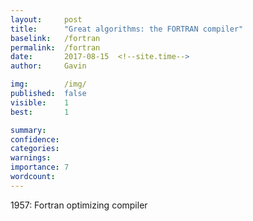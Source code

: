 ```yaml
---
layout:     post
title:      "Great algorithms: the FORTRAN compiler"
baselink:   /fortran
permalink:  /fortran
date:       2017-08-15  <!--site.time-->
author:     Gavin

img:        /img/
published:	false
visible: 	1
best:		1

summary:    
confidence:	
categories: 
warnings:	
importance: 7
wordcount:		
---
```


1957: Fortran optimizing compiler
